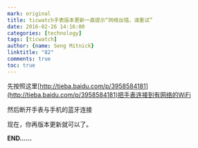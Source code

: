 ```yaml
---
mark: original
title: ticwatch手表版本更新一直提示“网络出错，请重试”
date: 2016-02-26 14:16:00
categories: [technology]
tags: [ticwatch]
author: {name: Seng Mitnick}
linktitle: "82"
comments: true
toc: true
---
```

先按照这里[http://tieba.baidu.com/p/3958584181](http://tieba.baidu.com/p/3958584181)把手表连接到有网络的WiFi

然后断开手表与手机的蓝牙连接

现在，你再版本更新就可以了。<!--more-->

**END……**